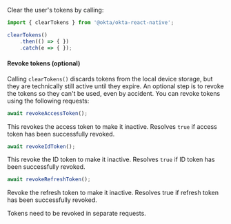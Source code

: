Clear the user's tokens by calling:

```javascript
import { clearTokens } from '@okta/okta-react-native';

clearTokens()
    .then(() => { })
    .catch(e => { });
```

#### Revoke tokens (optional)

Calling `clearTokens()` discards tokens from the local device storage, but they are technically still active until they expire. An optional step is to revoke the tokens so they can't be used, even by accident. You can revoke tokens using the following requests:

```javascript
await revokeAccessToken();
```

This revokes the access token to make it inactive. Resolves `true` if access token has been successfully revoked.

```javascript
await revokeIdToken();
```

This revoke the ID token to make it inactive. Resolves `true` if ID token has been successfully revoked.

```javascript
await revokeRefreshToken();
```

Revoke the refresh token to make it inactive. Resolves true if refresh token has been successfully revoked.

Tokens need to be revoked in separate requests.

